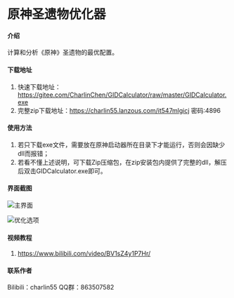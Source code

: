 # 原神圣遗物优化器

#### 介绍
计算和分析《原神》圣遗物的最优配置。

#### 下载地址

1.  快速下载地址：https://gitee.com/CharlinChen/GIDCalculator/raw/master/GIDCalculator.exe
2.  完整zip下载地址：https://charlin55.lanzous.com/it547mlgicj 密码:4896


#### 使用方法

1.  若只下载exe文件，需要放在原神启动器所在目录下才能运行，否则会因缺少dll而报错；
2.  若看不懂上述说明，可下载Zip压缩包，在zip安装包内提供了完整的dll，解压后双击GIDCalculator.exe即可。

#### 界面截图

![主界面](https://images.gitee.com/uploads/images/2021/0306/192933_9b3fc9ec_5657979.png "01.png")

![优化选项](https://images.gitee.com/uploads/images/2021/0306/192953_9eb1362a_5657979.png "02.png")

#### 视频教程

1.  https://www.bilibili.com/video/BV1sZ4y1P7Hr/

#### 联系作者

Bilibili：charlin55
QQ群：863507582


